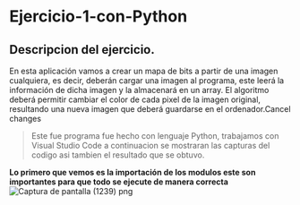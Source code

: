 # Ejercicio-1-con-Python
## Descripcion del ejercicio.
En esta aplicación vamos a crear un mapa de bits a partir de una imagen cualquiera,
es decir, deberán cargar una imagen al programa, este leerá la información de dicha imagen y la
almacenará en un array. El algoritmo deberá permitir cambiar el color de cada pixel de la imagen
original, resultando una nueva imagen que deberá guardarse en el ordenador.Cancel changes

>Este fue programa fue hecho con lenguaje Python, trabajamos con Visual Studio Code a continuacion se mostraran las capturas del codigo asi tambien el resultado que se obtuvo.

**Lo primero que vemos es la importación de los modulos este son importantes para que todo se ejecute de manera correcta**
![Captura de pantalla (1239) png](https://user-images.githubusercontent.com/71051834/132928729-7f1100f3-71da-4da9-a221-571871ce5974.jpg)
